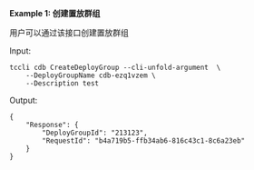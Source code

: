 **Example 1: 创建置放群组**

用户可以通过该接口创建置放群组

Input: 

```
tccli cdb CreateDeployGroup --cli-unfold-argument  \
    --DeployGroupName cdb-ezq1vzem \
    --Description test
```

Output: 
```
{
    "Response": {
        "DeployGroupId": "213123",
        "RequestId": "b4a719b5-ffb34ab6-816c43c1-8c6a23eb"
    }
}
```

